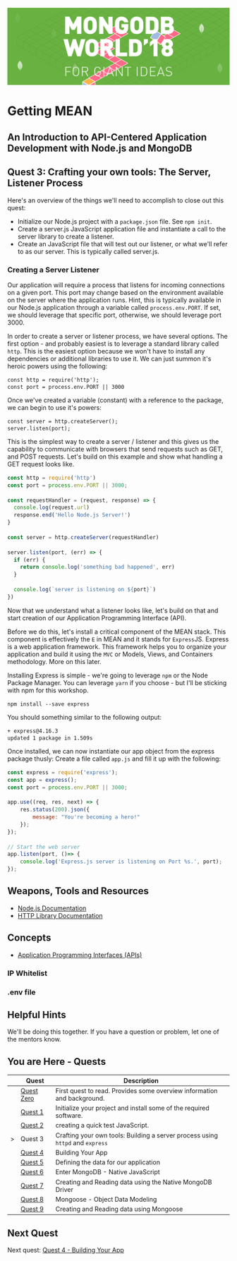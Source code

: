 ![MongoDB](../images/header.png "MongoDB")
# Getting MEAN
## An Introduction to API-Centered Application Development with Node.js and MongoDB
## Quest 3: Crafting your own tools: The Server, Listener Process

Here's an overview of the things we'll need to accomplish to close out this quest:

* Initialize our Node.js project with a `package.json` file.  See `npm init`.
* Create a server.js JavaScript application file and instantiate a call to the server library to create a listener.
* Create an JavaScript file that will test out our listener, or what we'll refer to as our server. This is typically 
called server.js.  

### Creating a Server Listener ###
Our application will require a process that listens for incoming connections on a given port.  This port may change 
based on the environment available on the server where the application runs.  Hint, this is typically available in our 
Node.js application through a variable called `process.env.PORT`.  If set, we should leverage that specific port, 
otherwise, we should leverage port 3000.

In order to create a server or listener process, we have several options.  The first option - and probably easiest is to 
leverage a standard library called `http`.  This is the easiest option because we won't have to install any dependencies 
or additional libraries to use it.  We can just summon it's heroic powers using the following:

```
const http = require('http');
const port = process.env.PORT || 3000
```

Once we've created a variable (constant) with a reference to the package, we can begin to use it's powers:

```
const server = http.createServer();
server.listen(port);
```

This is the simplest way to create a server / listener and this gives us the capability to communicate with browsers 
that send requests such as GET, and POST requests.  Let's build on this example and show what handling a GET request 
looks like.

```javascript {.line-numbers}
const http = require('http')
const port = process.env.PORT || 3000;

const requestHandler = (request, response) => {
  console.log(request.url)
  response.end('Hello Node.js Server!')
}

const server = http.createServer(requestHandler)

server.listen(port, (err) => {
  if (err) {
    return console.log('something bad happened', err)
  }

  console.log(`server is listening on ${port}`)
})
```

Now that we understand what a listener looks like, let's build on that and start creation of our Application Programming 
Interface (API).

Before we do this, let's install a critical component of the MEAN stack.  This component is effectively the `E` in MEAN 
and it stands for `Express`JS.  Express is a web application framework.  This framework helps you to organize your 
application and build it using the `MVC` or Models, Views, and Containers methodology.  More on this later.

Installing Express is simple - we're going to leverage `npm` or the Node Package Manager.  You can leverage `yarn` if 
you choose - but I'll be sticking with npm for this workshop.

```
npm install --save express
```

You should something similar to the following output:
```
+ express@4.16.3
updated 1 package in 1.509s
```

Once installed, we can now instantiate our app object from the express package thusly:  Create a file called `app.js` 
and fill it up with the following:

```javascript {.line-numbers}
const express = require('express');
const app = express();
const port = process.env.PORT || 3000;

app.use((req, res, next) => {
    res.status(200).json({
        message: "You're becoming a hero!"
    });
});

// Start the web server
app.listen(port, ()=> {
    console.log('Express.js server is listening on Port %s.', port);
});
```

## Weapons, Tools and Resources

* [Node.js Documentation](https://nodejs.org/en/docs)
* [HTTP Library Documentation](https://www.npmjs.com/package/http)

## Concepts

* [Application Programming Interfaces (APIs)](https://en.wikipedia.org/wiki/Application_programming_interface)


### IP Whitelist

### .env file

## Helpful Hints
We'll be doing this together. If you have a question or problem, let one of the mentors know.

## You are Here - Quests
|  | Quest | Description |
|--|-------|-------------|
|  |[Quest Zero](./quest0.md) | First quest to read.  Provides some overview information and background. |
|  |[Quest 1](./quest1.md) | Initialize your project and install some of the required software. |
|  |[Quest 2 ](./quest2.md) | creating a quick test JavaScript. |
| > |Quest 3 | Crafting your own tools: Building a server process using `httpd` and `express` |
|  |[Quest 4 ](./quest4.md) | Building Your App |
|  |[Quest 5 ](./quest5.md) | Defining the data for our application |
|  |[Quest 6 ](./quest6.md) | Enter MongoDB - Native JavaScript  |
|  |[Quest 7](./quest7.md) | Creating and Reading data using the Native MongoDB Driver |
| | [Quest 8](./quest8.md) | Mongoose - Object Data Modeling |
| | [Quest 9](./quest9.md) | Creating and Reading data using Mongoose  |


## Next Quest

Next quest: [Quest 4 - Building Your App ](./quest4.md)
